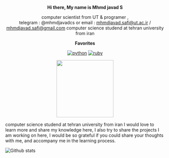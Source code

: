                      



<div align="center">

 
__Hi there, My name is Mhmd javad S__ 


computer scientist from UT & programer , \
telegram : @mhmdjavadcs 
or email : mhmdjavad.safi@ut.ac.ir / mhmdjavad.safi@gmail.com
computer science studend at tehran university from iran

 
__Favorites__

[![python](https://img.shields.io/badge/Python-14354C?style=for-the-badge&logo=python&logoColor=white)](#)
[![ruby](https://img.shields.io/badge/ruby-800000?style=for-the-badge&logo=ruby&logoColor=red)](#)



 
 <img text_alight="midel" height="180em" src="https://github-readme-stats.vercel.app/api?username=AliCybeRR&show_icons=true&hide_border=true&&count_private=true&include_all_commits=true" />
 
</div>


computer science studend at tehran university from iran
I would love to learn more and share my knowledge here,
I also try to share the projects I am working on here,
I would be so grateful if you could share your thoughts with me,
and accompany me in the learning process.









![Github stats](https://github-readme-stats.vercel.app/api?username=yourusername&theme=highcontrast&show_icons=true&count_private=true)


